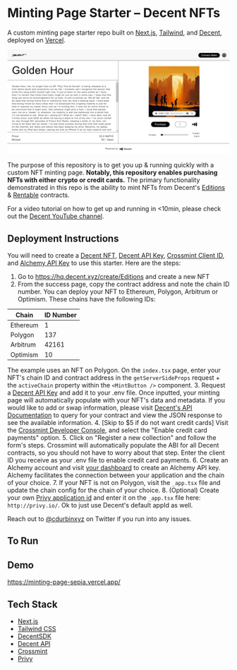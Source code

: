 # Minting Page Starter – Decent NFTs

A custom minting page starter repo built on [Next.js](https://nextjs.org/), [Tailwind](https://tailwindcss.com/docs/customizing-colors), and [Decent](http://decent.xyz/), deployed on [Vercel](https://vercel.com/).

![](/public/images/example.png)

The purpose of this repository is to get you up & running quickly with a custom NFT minting page.  **Notably, this repository enables purchasing NFTs with either crypto or credit cards.**  The primary functionality demonstrated in this repo is the ability to mint NFTs from Decent's [Editions](https://docs.decent.xyz/docs/editions) & [Rentable](https://docs.decent.xyz/docs/rentable) contracts.

For a video tutorial on how to get up and running in <10min, please check out the [Decent YouTube channel](https://www.youtube.com/watch?v=s72S5_5HWAk).

## Deployment Instructions

You will need to create a [Decent NFT](https://hq.decent.xyz/), [Decent API Key](https://docs.google.com/forms/d/e/1FAIpQLSdPBORZGU-JsMxwlhan9aUl01QCTgu2KJMEEPjhHC_9v1PQqA/viewform), [Crossmint Client ID](https://www.crossmint.com/console/overview), and [Alchemy API Key](https://www.alchemy.com/) to use this starter. Here are the steps:

1. Go to https://hq.decent.xyz/create/Editions and create a new NFT
2. From the success page, copy the contract address and note the chain ID number.  You can deploy your NFT to Ethereum, Polygon, Arbitrum or Optimism.  These chains have the following IDs:

| Chain       | ID Number   |
| ----------- | ----------- |
| Ethereum    | 1           |
| Polygon     | 137         |
| Arbitrum    | 42161       |
| Optimism    | 10          |

The example uses an NFT on Polygon.  On the `index.tsx` page, enter your NFT's chain ID and contract address in the `getServerSideProps` request + the `activeChain` property within the `<MintButton />` component.
3. Request a [Decent API Key](https://docs.google.com/forms/d/e/1FAIpQLSdPBORZGU-JsMxwlhan9aUl01QCTgu2KJMEEPjhHC_9v1PQqA/viewform) and add it to your .env file.  Once inputted, your minting page will automatically populate with your NFT's data and metadata.  If you would like to add or swap information, please visit [Decent's API Documentation](https://docs.decent.xyz/reference/get_contracts-chainid-address) to query for your contract and view the JSON response to see the available information.
4. [Skip to $5 if do not want credit cards] Visit the [Crossmint Developer Console](https://www.crossmint.com/console/overview), and select the "Enable credit card payments" option.
5. Click on "Register a new collection" and follow the form's steps.  Crossmint will automatically populate the ABI for all Decent contracts, so you should not have to worry about that step.  Enter the client ID you receive as your .env file to enable credit card payments.
6. Create an Alchemy account and visit [your dashboard](https://dashboard.alchemy.com/) to create an Alchemy API key. Alchemy facilitates the connection between your application and the chain of your choice.
7. If your NFT is not on Polygon, visit the `_app.tsx` file and update the chain config for the chain of your choice.
8. (Optional) Create your own [Privy application id](http://privy.io/) and enter it on the `_app.tsx` file here: `http://privy.io/`.  Ok to just use Decent's default appId as well.

Reach out to [@cdurbinxyz](https://twitter.com/cdurbinxyz) on Twitter if you run into any issues.

## To Run



## Demo

https://minting-page-sepia.vercel.app/

## Tech Stack

- [Next.js](https://nextjs.org/)
- [Tailwind CSS](https://tailwindcss.com/)
- [DecentSDK](https://www.npmjs.com/package/@decent.xyz/sdk)
- [Decent API](https://docs.decent.xyz/reference/get_allowlists-merkleroot)
- [Crossmint](https://www.crossmint.io/)
- [Privy](https://docs.decent.xyz/)
